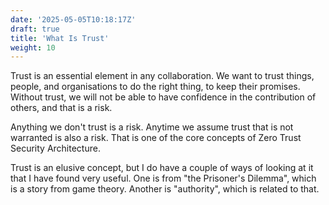```yaml
---
date: '2025-05-05T10:18:17Z'
draft: true
title: 'What Is Trust'
weight: 10
---
```


Trust is an essential element in any collaboration.
We want to trust things, people, and organisations to do the right thing, to keep their promises.
Without trust, we will not be able to have confidence in the contribution of others, and that is a risk.

Anything we don't trust is a risk.
Anytime we assume trust that is not warranted is also a risk. 
That is one of the core concepts of Zero Trust Security Architecture.

Trust is an elusive concept, but I do have a couple of ways of looking at it that I have found very useful.
One is from "the Prisoner's Dilemma", which is a story from game theory.
Another is "authority", which is related to that.

